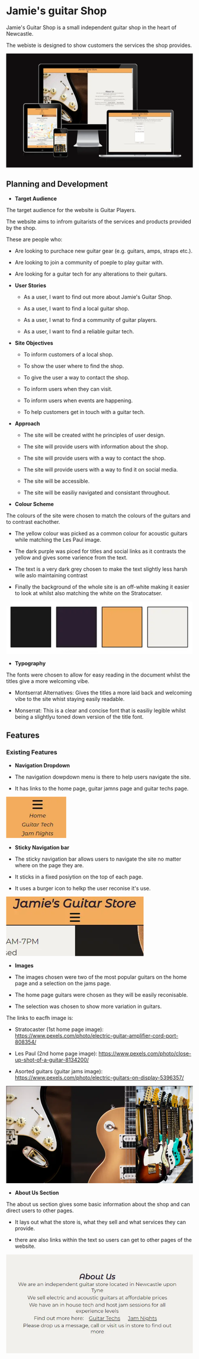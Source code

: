 # Jamie's guitar Shop

Jamie's Guitar Shop is a small independent guitar shop in the heart of Newcastle.

The webiste is designed to show customers the services the shop provides.

<img src="assets/readme-imgs/am-i-responsive.webp">

<!--add contents section-->

## Planning and Development

- __Target Audience__

The target audience for the website is Guitar Players.

The website aims to infrom guitarists of the services and products provided by the shop.

These are people who:

* Are looking to purchace new guitar gear (e.g. guitars, amps, straps etc.).

* Are looking to join a community of poeple to play guitar with.

* Are looking for a guitar tech for any alterations to their guitars.

- __User Stories__

    * As a user, I want to find out more about Jamie's Guitar Shop.

    * As a user, I want to find a local guitar shop.

    * As a user, I wnat to find a community of guitar players.

    * As a user, I want to find a reliable guitar tech.

- __Site Objectives__

    * To inform customers of a local shop.

    * To show the user where to find the shop.

    * To give the user a way to contact the shop.

    * To inform users when they can visit.

    * To inform users when events are happening.

    * To help customers get in touch with a guitar tech.

- __Approach__

    * The site will be created witht he principles of user design.

    * The site will provide users with information about the shop.

    * The site will provide users with a way to contact the shop.

    * The site will provide users with a way to find it on social media.

    * The site will be accessible.

    * The site will be easiliy navigated and consistant throughout.

- __Colour Scheme__

The colours of the site were chosen to match the colours of the guitars and to contrast eachother.

* The yellow colour was picked as a common colour for acoustic guitars while matching the Les Paul image.

* The dark purple was piced for titles and social links as it contrasts the yellow and gives some varience from the text.

* The text is a very dark grey chosen to make the text slightly less harsh wile aslo maintaining contrast

* Finally the background of the whole site is an off-white making it easier to look at whilst also matching the white on the Stratocatser.

<img src="assets/readme-imgs/colours.webp">

- __Typography__

The fonts were chosen to allow for easy reading in the document whilst the titles give a more welcoming vibe.

* Montserrat Alternatives: Gives the titles a more laid back and welcoming vibe to the site whist staying easily readable.

* Monserrat: This is a clear and concise font that is easiliy legible whilst being a slightlyu toned down version of the title font.

## Features

### Existing Features

- __Navigation Dropdown__

* The navigation dowpdown menu is there to help users navigate the site.

* It has links to the home page, guitar jamns page and guitar techs page.

<img src="assets/readme-imgs/nav-bar.webp">

- __Sticky Navigation bar__

* The sticky navigation bar allows users to navigate the site no matter where on the page they are.

* It sticks in a fixed posiytion on the top of each page.

* It uses a burger icon to helkp the user reconise it's use.

<img src="assets/readme-imgs/sticky-bar.webp">

- __Images__

* The images chosen were two of the most popular guitars on the home page and a selection on the jams page.

* The home page guitars were chosen as they will be easily reconisable.

* The selection was chosen to show more variation in guitars.

The links to eacfh image is:

* Stratocaster (1st home page image): https://www.pexels.com/photo/electric-guitar-amplifier-cord-port-808354/

* Les Paul (2nd home page image): https://www.pexels.com/photo/close-up-shot-of-a-guitar-8134200/

* Asorted guitars (guitar jams image): https://www.pexels.com/photo/electric-guitars-on-display-5396357/

<img src="assets/readme-imgs/guitar-imgs.webp">

- __About Us Section__

The about us section gives some basic information about the shop and can direct users to other pages.

* It lays out what the store is, what they sell and what services they can provide.

* there are also links within the text so users can get to other pages of the website.

<img src="assets/readme-imgs/about-us.webp">

